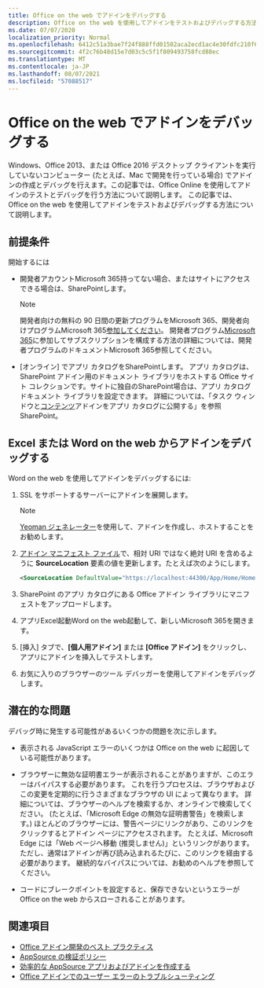 ```yaml
---
title: Office on the web でアドインをデバッグする
description: Office on the web を使用してアドインをテストおよびデバッグする方法。
ms.date: 07/07/2020
localization_priority: Normal
ms.openlocfilehash: 6412c51a3bae7f24f888ffd01502aca2ecd1ac4e30fdfc210f6a6a07574dc9c2
ms.sourcegitcommit: 4f2c76b48d15e7d03c5c5f1f809493758fcd88ec
ms.translationtype: MT
ms.contentlocale: ja-JP
ms.lasthandoff: 08/07/2021
ms.locfileid: "57088517"
---
```

# <a name="debug-add-ins-in-office-on-the-web"></a>Office on the web でアドインをデバッグする

Windows、Office 2013、または Office 2016 デスクトップ クライアントを実行していないコンピューター (たとえば、Mac で開発を行っている場合) でアドインの作成とデバッグを行えます。この記事では、Office Online を使用してアドインのテストとデバッグを行う方法について説明します。 この記事では、Office on the web を使用してアドインをテストおよびデバッグする方法について説明します。 

## <a name="prerequisites"></a>前提条件

開始するには

- 開発者アカウントMicrosoft 365持ってない場合、またはサイトにアクセスできる場合は、SharePointします。

  > [!NOTE]
  > 開発者向けの無料の 90 日間の更新プログラムをMicrosoft 365、開発者向けプログラムMicrosoft 365[参加してください](https://developer.microsoft.com/office/dev-program)。 開発者プログラム[Microsoft 365](/office/developer-program/office-365-developer-program)に参加してサブスクリプションを構成する方法の詳細については、開発者プログラムのドキュメントMicrosoft 365参照してください。

- [オンライン] でアプリ カタログをSharePointします。 アプリ カタログは、SharePoint アドイン用のドキュメント ライブラリをホストする Office サイト コレクションです。サイトに独自のSharePoint場合は、アプリ カタログ ドキュメント ライブラリを設定できます。 詳細については、「タスク ウィンドウと[コンテンツ](../publish/publish-task-pane-and-content-add-ins-to-an-add-in-catalog.md)アドインをアプリ カタログに公開する」を参照SharePoint。


## <a name="debug-your-add-in-from-excel-or-word-on-the-web"></a>Excel または Word on the web からアドインをデバッグする

Word on the web を使用してアドインをデバッグするには: 

1. SSL をサポートするサーバーにアドインを展開します。

    > [!NOTE]
    > [Yeoman ジェネレーター](https://github.com/OfficeDev/generator-office)を使用して、アドインを作成し、ホストすることをお勧めします。

2. [アドイン マニフェスト ファイル](../develop/add-in-manifests.md)で、相対 URI ではなく絶対 URI を含めるように **SourceLocation** 要素の値を更新します。たとえば次のようにします。

    ```xml
    <SourceLocation DefaultValue="https://localhost:44300/App/Home/Home.html" />
    ```

3. SharePoint のアプリ カタログにある Office アドイン ライブラリにマニフェストをアップロードします。

4. アプリExcel起動Word on the web起動して、新しいMicrosoft 365を開きます。

5. [挿入] タブで、**[個人用アドイン]** または **[Office アドイン]** をクリックし、アプリにアドインを挿入してテストします。

6. お気に入りのブラウザーのツール デバッガーを使用してアドインをデバッグします。

## <a name="potential-issues"></a>潜在的な問題

デバッグ時に発生する可能性があるいくつかの問題を次に示します。

- 表示される JavaScript エラーのいくつかは Office on the web に起因している可能性があります。

- ブラウザーに無効な証明書エラーが表示されることがありますが、このエラーはバイパスする必要があります。 これを行うプロセスは、ブラウザおよびこの変更を定期的に行うさまざまなブラウザの UI によって異なります。 詳細については、ブラウザーのヘルプを検索するか、オンラインで検索してください。 (たとえば、「Microsoft Edge の無効な証明書警告」を検索します。) ほとんどのブラウザーには、警告ページにリンクがあり、このリンクをクリックするとアドイン ページにアクセスされます。 たとえば、Microsoft Edge には「Web ページへ移動 (推奨しません)」というリンクがあります。 ただし、通常はアドインが再び読み込まれるたびに、このリンクを経由する必要があります。 継続的なバイパスについては、お勧めのヘルプを参照してください。

- コードにブレークポイントを設定すると、保存できないというエラーが Office on the web からスローされることがあります。

## <a name="see-also"></a>関連項目

- [Office アドイン開発のベスト プラクティス](../concepts/add-in-development-best-practices.md)
- [AppSource の検証ポリシー](/legal/marketplace/certification-policies)  
- [効率的な AppSource アプリおよびアドインを作成する](/office/dev/store/create-effective-office-store-listings)  
- [Office アドインでのユーザー エラーのトラブルシューティング](testing-and-troubleshooting.md)
